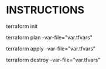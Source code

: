# INSTRUCTIONS

terraform init

terraform plan -var-file="var.tfvars"

terraform apply -var-file="var.tfvars"

terraform destroy -var-file="var.tfvars"
